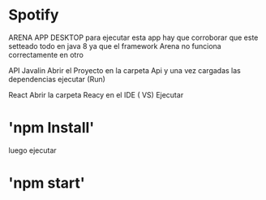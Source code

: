 # Spotify

ARENA APP DESKTOP
para ejecutar esta app hay que corroborar que este setteado todo en java 8 ya que el framework Arena no funciona correctamente en otro

API Javalin
Abrir el Proyecto en la carpeta Api y una vez cargadas las dependencias ejecutar (Run)

React
Abrir la carpeta Reacy en el IDE ( VS) 
Ejecutar 

# 'npm Install'

luego ejecutar

# 'npm start'
